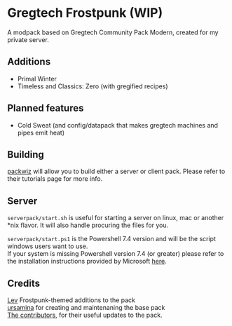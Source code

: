 # Gregtech Frostpunk (WIP)

A modpack based on Gregtech Community Pack Modern, created for my private server. 

## Additions
- Primal Winter
- Timeless and Classics: Zero (with gregified recipes)

## Planned features
- Cold Sweat (and config/datapack that makes gregtech machines and pipes emit heat)

## Building

[packwiz](https://packwiz.infra.link/) will allow you to build either a server or client pack.
Please refer to their tutorials page for more info.

## Server

`serverpack/start.sh` is useful for starting a server on linux, mac or another \*nix flavor. It will also handle procuring the files for you.

`serverpack/start.ps1` is the Powershell 7.4 version and will be the script windows users want to use.<br/>
If your system is missing Powershell version 7.4 (or greater) please refer to the installation instructions provided
by Microsoft [here](https://learn.microsoft.com/en-us/powershell/scripting/install/installing-powershell-on-windows?view=powershell-7.4).

## Credits

[Lev](https://github.com/LevSychev) Frostpunk-themed additions to the pack<br/>
[ursamina](https://github.com/ursamina) for creating and maintenaning the base pack<br/>
[The contributors](https://github.com/GregTechCEu/GregTech-Modern-Community-Pack/graphs/contributors),
for their useful updates to the pack.
